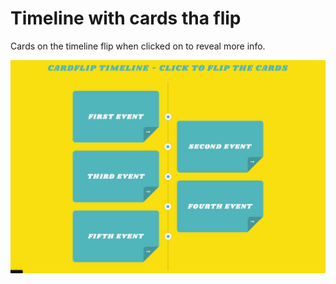 # Timeline with cards tha flip

Cards on the timeline flip when clicked on to reveal more info.

![Timeline with cards](cardflip-screenshot.jpg)
